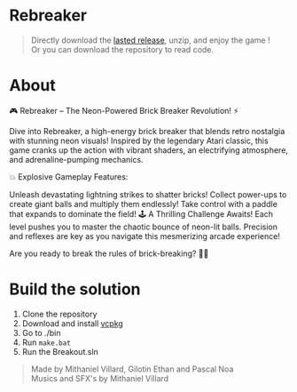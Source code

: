 # Rebreaker

> Directly download the [lasted release](https://github.com/Razar30/Rebreaker/releases/), unzip, and enjoy the game ! \
> Or you can download the repository to read code.

# About 

🎮 Rebreaker – The Neon-Powered Brick Breaker Revolution! ⚡

Dive into Rebreaker, a high-energy brick breaker that blends retro nostalgia with stunning neon visuals! Inspired by the legendary Atari classic, this game cranks up the action with vibrant shaders, an electrifying atmosphere, and adrenaline-pumping mechanics.

💥 Explosive Gameplay Features:

Unleash devastating lightning strikes to shatter bricks!
Collect power-ups to create giant balls and multiply them endlessly!
Take control with a paddle that expands to dominate the field!
🕹 A Thrilling Challenge Awaits!
Each level pushes you to master the chaotic bounce of neon-lit balls. Precision and reflexes are key as you navigate this mesmerizing arcade experience!

Are you ready to break the rules of brick-breaking? 🚀🔥

# Build the solution 
1. Clone the repository
2. Download and install [vcpkg](https://github.com/Microsoft/vcpkg.git)
4. Go to ./bin
5. Run `make.bat`
6. Run the Breakout.sln

> Made by Mithaniel Villard, Gilotin Ethan and Pascal Noa\
> Musics and SFX's by Mithaniel Villard 
